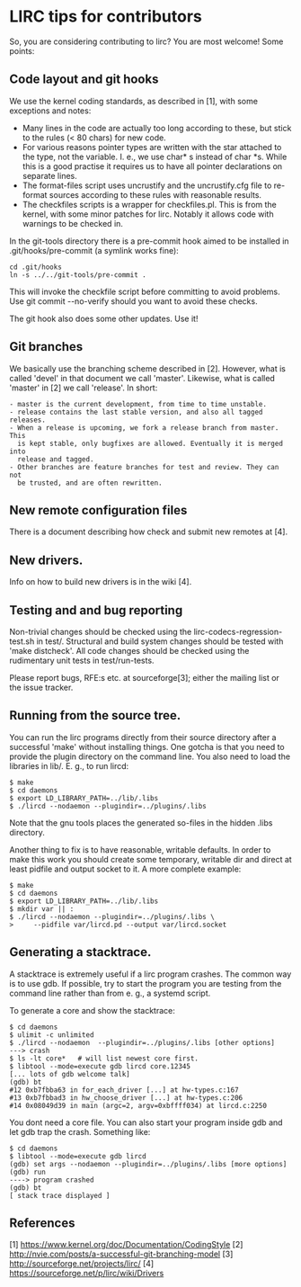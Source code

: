 # LIRC tips for contributors

So, you are considering contributing to lirc? You are most welcome! Some points:

## Code layout and git hooks

We use the kernel coding standards, as described in [1], with some exceptions
and notes:
  - Many lines in the code are actually too long according to these, but stick
    to the rules (< 80 chars) for new code.
  - For various reasons pointer types are written with the star attached to
    the type, not the variable. I. e., we use char* s instead of char *s.
    While this is a good practise it requires us to have all pointer
    declarations on separate lines.
  - The format-files script uses uncrustify and the uncrustify.cfg file to
    re-format sources according to these rules with reasonable results.
  - The checkfiles scripts is a wrapper for checkfiles.pl. This is from the
    kernel, with some minor patches for lirc. Notably it allows code with
    warnings to be checked in.

In the git-tools directory there is a pre-commit hook aimed to be installed in
.git/hooks/pre-commit (a symlink works fine):

    cd .git/hooks
    ln -s ../../git-tools/pre-commit .

This will invoke the checkfile script before committing to avoid problems. Use
git commit --no-verify should you want to avoid these checks.

The git hook also does some other updates. Use it!

## Git branches

We basically use the branching scheme described in [2]. However, what is called
'devel' in that document we call 'master'. Likewise, what is called 'master' in [2]
we call 'release'. In short:

    - master is the current development, from time to time unstable.
    - release contains the last stable version, and also all tagged releases.
    - When a release is upcoming, we fork a release branch from master. This
      is kept stable, only bugfixes are allowed. Eventually it is merged into
      release and tagged.
    - Other branches are feature branches for test and review. They can not
      be trusted, and are often rewritten.

## New remote configuration files

There is a document describing how check and submit new remotes at [4].

## New drivers.

Info on how to build new drivers is in the wiki [4].

## Testing and and bug reporting

Non-trivial changes should be checked using the lirc-codecs-regression-test.sh
in test/. Structural and  build system changes should be tested with
'make distcheck'. All code  changes should be checked using the rudimentary
unit tests in test/run-tests.

Please report bugs, RFE:s etc. at sourceforge[3]; either the mailing list or the
issue tracker.

## Running from the source tree.

You can run the lirc programs directly from their source directory after a
successful 'make' without installing things. One gotcha is that you need
to provide the plugin directory on the command line. You also need to
load the libraries in lib/. E. g., to run lircd:

    $ make
    $ cd daemons
    $ export LD_LIBRARY_PATH=../lib/.libs
    $ ./lircd --nodaemon --plugindir=../plugins/.libs

Note that the gnu tools places the generated so-files in the hidden .libs
directory.

Another thing to fix is to have reasonable, writable defaults. In order
to make this work you should create some temporary, writable dir and direct at
least pidfile and output socket to it. A more complete example:


    $ make
    $ cd daemons
    $ export LD_LIBRARY_PATH=../lib/.libs
    $ mkdir var || :
    $ ./lircd --nodaemon --plugindir=../plugins/.libs \
    >     --pidfile var/lircd.pd --output var/lircd.socket

## Generating a stacktrace.

A stacktrace is extremely useful if a lirc program crashes. The common way
is to use gdb. If possible, try to start the program you are testing from
the command line rather than from e. g.,  a systemd script.

To generate a core and show the stacktrace:

    $ cd daemons
    $ ulimit -c unlimited
    $ ./lircd --nodaemon  --plugindir=../plugins/.libs [other options]
    ---> crash
    $ ls -lt core*   # will list newest core first.
    $ libtool --mode=execute gdb lircd core.12345
    [... lots of gdb welcome talk]
    (gdb) bt
    #12 0xb7fbba63 in for_each_driver [...] at hw-types.c:167
    #13 0xb7fbbad3 in hw_choose_driver [...] at hw-types.c:206
    #14 0x08049d39 in main (argc=2, argv=0xbffff034) at lircd.c:2250

You dont need a core file. You can also start your program inside gdb and
let gdb trap the crash. Something like:

    $ cd daemons
    $ libtool --mode=execute gdb lircd
    (gdb) set args --nodaemon --plugindir=../plugins/.libs [more options]
    (gdb) run
    ----> program crashed
    (gdb) bt
    [ stack trace displayed ]


## References

[1] https://www.kernel.org/doc/Documentation/CodingStyle
[2] http://nvie.com/posts/a-successful-git-branching-model
[3] http://sourceforge.net/projects/lirc/
[4] https://sourceforge.net/p/lirc/wiki/Drivers
